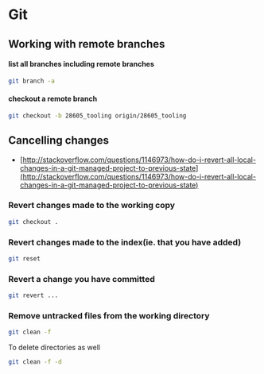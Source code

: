 # Git

## Working with remote branches

#### list all branches including remote branches

```bash
git branch -a
```

#### checkout a remote branch

```bash
git checkout -b 28605_tooling origin/28605_tooling
```

## Cancelling changes

* [http://stackoverflow.com/questions/1146973/how-do-i-revert-all-local-changes-in-a-git-managed-project-to-previous-state](http://stackoverflow.com/questions/1146973/how-do-i-revert-all-local-changes-in-a-git-managed-project-to-previous-state)

### Revert changes made to the working copy

```bash
git checkout .
```

### Revert changes made to the index(ie. that you have added)

```bash
git reset
```

### Revert a change you have committed

```bash
git revert ...
```

### Remove untracked files from the working directory

```bash
git clean -f
```

To delete directories as well

```bash
git clean -f -d
```